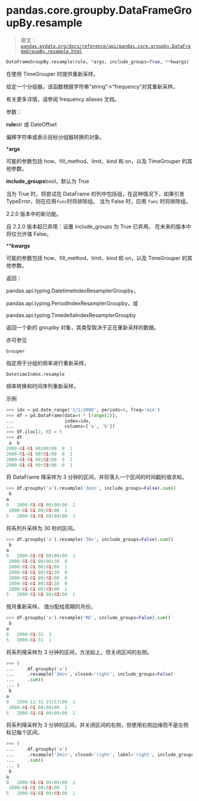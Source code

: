 # pandas.core.groupby.DataFrameGroupBy.resample

> 原文：[`pandas.pydata.org/docs/reference/api/pandas.core.groupby.DataFrameGroupBy.resample.html`](https://pandas.pydata.org/docs/reference/api/pandas.core.groupby.DataFrameGroupBy.resample.html)

```py
DataFrameGroupBy.resample(rule, *args, include_groups=True, **kwargs)
```

在使用 TimeGrouper 时提供重新采样。

给定一个分组器，该函数根据字符串“string”->“frequency”对其重新采样。

有关更多详情，请参阅 frequency aliases 文档。

参数：

**rule**str 或 DateOffset

偏移字符串或表示目标分组器转换的对象。

***args**

可能的参数包括 how、fill_method、limit、kind 和 on，以及 TimeGrouper 的其他参数。

**include_groups**bool，默认为 True

当为 True 时，将尝试在 DataFrame 的列中包括组，在这种情况下，如果引发 TypeError，则在应用`func`时将排除组。 当为 False 时，应用 `func` 时将排除组。

2.2.0 版本中的新功能。

自 2.2.0 版本起已弃用：设置 include_groups 为 True 已弃用。 在未来的版本中将仅允许值 False。

****kwargs**

可能的参数包括 how、fill_method、limit、kind 和 on，以及 TimeGrouper 的其他参数。

返回：

pandas.api.typing.DatetimeIndexResamplerGroupby，

pandas.api.typing.PeriodIndexResamplerGroupby，或

pandas.api.typing.TimedeltaIndexResamplerGroupby

返回一个新的 groupby 对象，其类型取决于正在重新采样的数据。

亦可参见

`Grouper`

指定用于分组的频率进行重新采样。

`DatetimeIndex.resample`

频率转换和时间序列重新采样。

示例

```py
>>> idx = pd.date_range('1/1/2000', periods=4, freq='min')
>>> df = pd.DataFrame(data=4 * [range(2)],
...                   index=idx,
...                   columns=['a', 'b'])
>>> df.iloc[2, 0] = 5
>>> df
 a  b
2000-01-01 00:00:00  0  1
2000-01-01 00:01:00  0  1
2000-01-01 00:02:00  5  1
2000-01-01 00:03:00  0  1 
```

将 DataFrame 降采样为 3 分钟的区间，并将落入一个区间的时间戳的值求和。

```py
>>> df.groupby('a').resample('3min', include_groups=False).sum()
 b
a
0   2000-01-01 00:00:00  2
 2000-01-01 00:03:00  1
5   2000-01-01 00:00:00  1 
```

将系列升采样为 30 秒的区间。

```py
>>> df.groupby('a').resample('30s', include_groups=False).sum()
 b
a
0   2000-01-01 00:00:00  1
 2000-01-01 00:00:30  0
 2000-01-01 00:01:00  1
 2000-01-01 00:01:30  0
 2000-01-01 00:02:00  0
 2000-01-01 00:02:30  0
 2000-01-01 00:03:00  1
5   2000-01-01 00:02:00  1 
```

按月重新采样。 值分配给周期的月份。

```py
>>> df.groupby('a').resample('ME', include_groups=False).sum()
 b
a
0   2000-01-31  3
5   2000-01-31  1 
```

将系列降采样为 3 分钟的区间，方法如上，但关闭区间的右侧。

```py
>>> (
...     df.groupby('a')
...     .resample('3min', closed='right', include_groups=False)
...     .sum()
... )
 b
a
0   1999-12-31 23:57:00  1
 2000-01-01 00:00:00  2
5   2000-01-01 00:00:00  1 
```

将系列降采样为 3 分钟的区间，并关闭区间的右侧，但使用右侧边缘而不是左侧标记每个区间。

```py
>>> (
...     df.groupby('a')
...     .resample('3min', closed='right', label='right', include_groups=False)
...     .sum()
... )
 b
a
0   2000-01-01 00:00:00  1
 2000-01-01 00:03:00  2
5   2000-01-01 00:03:00  1 
```
